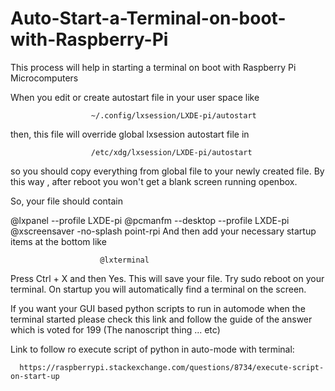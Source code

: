 # Auto-Start-a-Terminal-on-boot-with-Raspberry-Pi
This process will help in starting a terminal on boot with Raspberry Pi Microcomputers


When you edit or create autostart file in your user space like

                  
                      ~/.config/lxsession/LXDE-pi/autostart


then, this file will override global lxsession autostart file in

                      /etc/xdg/lxsession/LXDE-pi/autostart
                      
                      
so you should copy everything from global file to your newly created file. By this way , after reboot you won't get a blank screen running openbox.

So, your file should contain

@lxpanel --profile LXDE-pi
@pcmanfm --desktop --profile LXDE-pi
@xscreensaver -no-splash
point-rpi
And then add your necessary startup items at the bottom like

                        @lxterminal

Press Ctrl + X and then Yes. This will save your file. Try sudo reboot on your terminal. On startup you will automatically find a terminal on the screen.

If you want your GUI based python scripts to run in automode when the terminal started please check this link and follow the guide of the answer which is voted for 199 (The nanoscript thing ... etc)

Link to follow ro execute script of python in auto-mode with terminal:

      https://raspberrypi.stackexchange.com/questions/8734/execute-script-on-start-up

